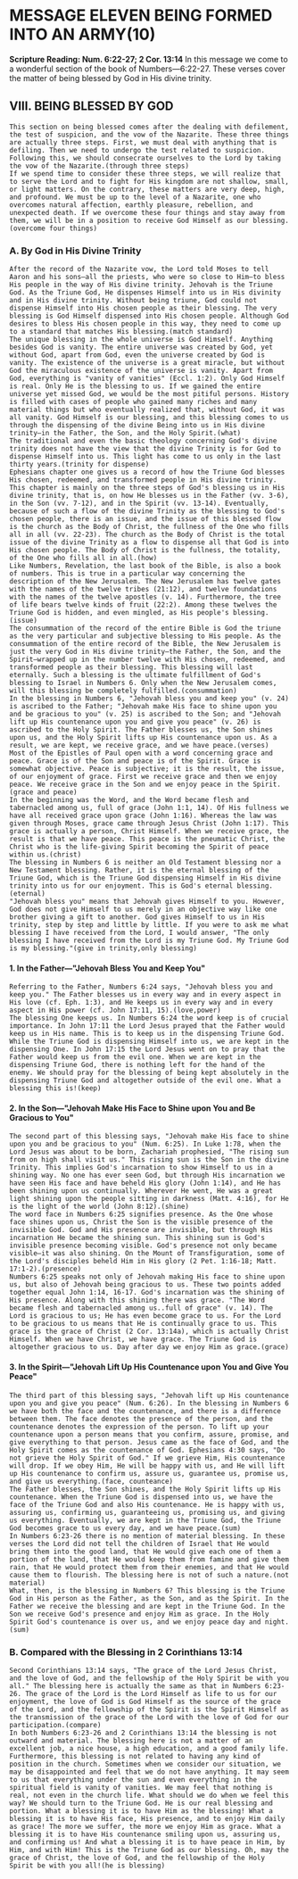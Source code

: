 # MESSAGE ELEVEN BEING FORMED INTO AN ARMY(10)
**Scripture Reading: Num. 6:22-27; 2 Cor. 13:14**
	In this message we come to a wonderful section of the book of Numbers—6:22-27. These verses cover the matter of being blessed by God in His divine trinity.
## VIII. BEING BLESSED BY GOD
	This section on being blessed comes after the dealing with defilement, the test of suspicion, and the vow of the Nazarite. These three things are actually three steps. First, we must deal with anything that is defiling. Then we need to undergo the test related to suspicion. Following this, we should consecrate ourselves to the Lord by taking the vow of the Nazarite.(through three steps)
	If we spend time to consider these three steps, we will realize that to serve the Lord and to fight for His kingdom are not shallow, small, or light matters. On the contrary, these matters are very deep, high, and profound. We must be up to the level of a Nazarite, one who overcomes natural affection, earthly pleasure, rebellion, and unexpected death. If we overcome these four things and stay away from them, we will be in a position to receive God Himself as our blessing.(overcome four things)
### A. By God in His Divine Trinity
	After the record of the Nazarite vow, the Lord told Moses to tell Aaron and his sons—all the priests, who were so close to Him—to bless His people in the way of His divine trinity. Jehovah is the Triune God. As the Triune God, He dispenses Himself into us in His divinity and in His divine trinity. Without being triune, God could not dispense Himself into His chosen people as their blessing. The very blessing is God Himself dispensed into His chosen people. Although God desires to bless His chosen people in this way, they need to come up to a standard that matches His blessing.(match standard)
	The unique blessing in the whole universe is God Himself. Anything besides God is vanity. The entire universe was created by God, yet without God, apart from God, even the universe created by God is vanity. The existence of the universe is a great miracle, but without God the miraculous existence of the universe is vanity. Apart from God, everything is "vanity of vanities" (Eccl. 1:2). Only God Himself is real. Only He is the blessing to us. If we gained the entire universe yet missed God, we would be the most pitiful persons. History is filled with cases of people who gained many riches and many material things but who eventually realized that, without God, it was all vanity. God Himself is our blessing, and this blessing comes to us through the dispensing of the divine Being into us in His divine trinity—in the Father, the Son, and the Holy Spirit.(what)
	The traditional and even the basic theology concerning God's divine trinity does not have the view that the divine Trinity is for God to dispense Himself into us. This light has come to us only in the last thirty years.(trinity for dispense)
	Ephesians chapter one gives us a record of how the Triune God blesses His chosen, redeemed, and transformed people in His divine trinity. This chapter is mainly on the three steps of God's blessing us in His divine trinity, that is, on how He blesses us in the Father (vv. 3-6), in the Son (vv. 7-12), and in the Spirit (vv. 13-14). Eventually, because of such a flow of the divine Trinity as the blessing to God's chosen people, there is an issue, and the issue of this blessed flow is the church as the Body of Christ, the fullness of the One who fills all in all (vv. 22-23). The church as the Body of Christ is the total issue of the divine Trinity as a flow to dispense all that God is into His chosen people. The Body of Christ is the fullness, the totality, of the One who fills all in all.(how)
	Like Numbers, Revelation, the last book of the Bible, is also a book of numbers. This is true in a particular way concerning the description of the New Jerusalem. The New Jerusalem has twelve gates with the names of the twelve tribes (21:12), and twelve foundations with the names of the twelve apostles (v. 14). Furthermore, the tree of life bears twelve kinds of fruit (22:2). Among these twelves the Triune God is hidden, and even mingled, as His people's blessing.(issue)
	The consummation of the record of the entire Bible is God the triune as the very particular and subjective blessing to His people. As the consummation of the entire record of the Bible, the New Jerusalem is just the very God in His divine trinity—the Father, the Son, and the Spirit—wrapped up in the number twelve with His chosen, redeemed, and transformed people as their blessing. This blessing will last eternally. Such a blessing is the ultimate fulfillment of God's blessing to Israel in Numbers 6. Only when the New Jerusalem comes, will this blessing be completely fulfilled.(consummation)
	In the blessing in Numbers 6, "Jehovah bless you and keep you" (v. 24) is ascribed to the Father; "Jehovah make His face to shine upon you and be gracious to you" (v. 25) is ascribed to the Son; and "Jehovah lift up His countenance upon you and give you peace" (v. 26) is ascribed to the Holy Spirit. The Father blesses us, the Son shines upon us, and the Holy Spirit lifts up His countenance upon us. As a result, we are kept, we receive grace, and we have peace.(verses)
	Most of the Epistles of Paul open with a word concerning grace and peace. Grace is of the Son and peace is of the Spirit. Grace is somewhat objective. Peace is subjective; it is the result, the issue, of our enjoyment of grace. First we receive grace and then we enjoy peace. We receive grace in the Son and we enjoy peace in the Spirit.(grace and peace)
	In the beginning was the Word, and the Word became flesh and tabernacled among us, full of grace (John 1:1, 14). Of His fullness we have all received grace upon grace (John 1:16). Whereas the law was given through Moses, grace came through Jesus Christ (John 1:17). This grace is actually a person, Christ Himself. When we receive grace, the result is that we have peace. This peace is the pneumatic Christ, the Christ who is the life-giving Spirit becoming the Spirit of peace within us.(christ)
	The blessing in Numbers 6 is neither an Old Testament blessing nor a New Testament blessing. Rather, it is the eternal blessing of the Triune God, which is the Triune God dispensing Himself in His divine trinity into us for our enjoyment. This is God's eternal blessing.(eternal)
	"Jehovah bless you" means that Jehovah gives Himself to you. However, God does not give Himself to us merely in an objective way like one brother giving a gift to another. God gives Himself to us in His trinity, step by step and little by little. If you were to ask me what blessing I have received from the Lord, I would answer, "The only blessing I have received from the Lord is my Triune God. My Triune God is my blessing."(give in trinity,only blessing)
#### 1. In the Father—"Jehovah Bless You and Keep You"
	Referring to the Father, Numbers 6:24 says, "Jehovah bless you and keep you." The Father blesses us in every way and in every aspect in His love (cf. Eph. 1:3), and He keeps us in every way and in every aspect in His power (cf. John 17:11, 15).(love,power)
	The blessing One keeps us. In Numbers 6:24 the word keep is of crucial importance. In John 17:11 the Lord Jesus prayed that the Father would keep us in His name. This is to keep us in the dispensing Triune God. While the Triune God is dispensing Himself into us, we are kept in the dispensing One. In John 17:15 the Lord Jesus went on to pray that the Father would keep us from the evil one. When we are kept in the dispensing Triune God, there is nothing left for the hand of the enemy. We should pray for the blessing of being kept absolutely in the dispensing Triune God and altogether outside of the evil one. What a blessing this is!(keep)
#### 2. In the Son—"Jehovah Make His Face to Shine upon You and Be Gracious to You"
	The second part of this blessing says, "Jehovah make His face to shine upon you and be gracious to you" (Num. 6:25). In Luke 1:78, when the Lord Jesus was about to be born, Zachariah prophesied, "The rising sun from on high shall visit us." This rising sun is the Son in the divine Trinity. This implies God's incarnation to show Himself to us in a shining way. No one has ever seen God, but through His incarnation we have seen His face and have beheld His glory (John 1:14), and He has been shining upon us continually. Wherever He went, He was a great light shining upon the people sitting in darkness (Matt. 4:16), for He is the light of the world (John 8:12).(shine)
	The word face in Numbers 6:25 signifies presence. As the One whose face shines upon us, Christ the Son is the visible presence of the invisible God. God and His presence are invisible, but through His incarnation He became the shining sun. This shining sun is God's invisible presence becoming visible. God's presence not only became visible—it was also shining. On the Mount of Transfiguration, some of the Lord's disciples beheld Him in His glory (2 Pet. 1:16-18; Matt. 17:1-2).(presence)
	Numbers 6:25 speaks not only of Jehovah making His face to shine upon us, but also of Jehovah being gracious to us. These two points added together equal John 1:14, 16-17. God's incarnation was the shining of His presence. Along with this shining there was grace. "The Word became flesh and tabernacled among us..full of grace" (v. 14). The Lord is gracious to us; He has even become grace to us. For the Lord to be gracious to us means that He is continually grace to us. This grace is the grace of Christ (2 Cor. 13:14a), which is actually Christ Himself. When we have Christ, we have grace. The Triune God is altogether gracious to us. Day after day we enjoy Him as grace.(grace)
#### 3. In the Spirit—"Jehovah Lift Up His Countenance upon You and Give You Peace"
	The third part of this blessing says, "Jehovah lift up His countenance upon you and give you peace" (Num. 6:26). In the blessing in Numbers 6 we have both the face and the countenance, and there is a difference between them. The face denotes the presence of the person, and the countenance denotes the expression of the person. To lift up your countenance upon a person means that you confirm, assure, promise, and give everything to that person. Jesus came as the face of God, and the Holy Spirit comes as the countenance of God. Ephesians 4:30 says, "Do not grieve the Holy Spirit of God." If we grieve Him, His countenance will drop. If we obey Him, He will be happy with us, and He will lift up His countenance to confirm us, assure us, guarantee us, promise us, and give us everything.(face, counteance)
	The Father blesses, the Son shines, and the Holy Spirit lifts up His countenance. When the Triune God is dispensed into us, we have the face of the Triune God and also His countenance. He is happy with us, assuring us, confirming us, guaranteeing us, promising us, and giving us everything. Eventually, we are kept in the Triune God, the Triune God becomes grace to us every day, and we have peace.(sum)
	In Numbers 6:23-26 there is no mention of material blessing. In these verses the Lord did not tell the children of Israel that He would bring them into the good land, that He would give each one of them a portion of the land, that He would keep them from famine and give them rain, that He would protect them from their enemies, and that He would cause them to flourish. The blessing here is not of such a nature.(not material)
	What, then, is the blessing in Numbers 6? This blessing is the Triune God in His person as the Father, as the Son, and as the Spirit. In the Father we receive the blessing and are kept in the Triune God. In the Son we receive God's presence and enjoy Him as grace. In the Holy Spirit God's countenance is over us, and we enjoy peace day and night.(sum)
### B. Compared with the Blessing in 2 Corinthians 13:14
	Second Corinthians 13:14 says, "The grace of the Lord Jesus Christ, and the love of God, and the fellowship of the Holy Spirit be with you all." The blessing here is actually the same as that in Numbers 6:23-26. The grace of the Lord is the Lord Himself as life to us for our enjoyment, the love of God is God Himself as the source of the grace of the Lord, and the fellowship of the Spirit is the Spirit Himself as the transmission of the grace of the Lord with the love of God for our participation.(compare)
	In both Numbers 6:23-26 and 2 Corinthians 13:14 the blessing is not outward and material. The blessing here is not a matter of an excellent job, a nice house, a high education, and a good family life. Furthermore, this blessing is not related to having any kind of position in the church. Sometimes when we consider our situation, we may be disappointed and feel that we do not have anything. It may seem to us that everything under the sun and even everything in the spiritual field is vanity of vanities. We may feel that nothing is real, not even in the church life. What should we do when we feel this way? We should turn to the Triune God. He is our real blessing and portion. What a blessing it is to have Him as the blessing! What a blessing it is to have His face, His presence, and to enjoy Him daily as grace! The more we suffer, the more we enjoy Him as grace. What a blessing it is to have His countenance smiling upon us, assuring us, and confirming us! And what a blessing it is to have peace in Him, by Him, and with Him! This is the Triune God as our blessing. Oh, may the grace of Christ, the love of God, and the fellowship of the Holy Spirit be with you all!(he is blessing)
